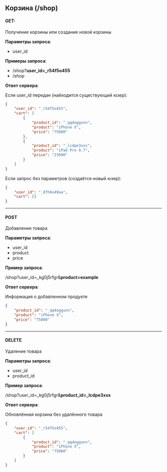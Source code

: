## Корзина (/shop)

#### GET:
Получение корзины или создание новой корзины

**Параметры запроса**:
- user_id

**Примеры запроса**: 

- /shop?**user_id=_r54f5o455**
- /shop

**Ответ сервера**:

Если user_id передан (найходится существующий юзер):
```json
{
    "user_id": "_r54f5o455",
    "cart": [
        {
            "product_id": "_qq4oggunn",
            "product": "iPhone X",
            "price": "75000"
        },
        {
            "product_id": "_lcdpe3xxs",
            "product": "iPad Pro 9.7",
            "price": "23990"
        }
    ]
}
```
Если запрос без параметров (создаётся новый юзер):
```json
{
    "user_id": "_8fh8v49aa",
    "cart": []
}
```

---

#### POST
Добавление товара

**Параметры запроса**:
- user_id
- product
- price

**Пример запроса**: 

/shop?user_id=_kg0j5rfgr&**product=example**

**Ответ сервера**:

Информация о добавленном продукте
```json
{
    "product_id": "_qq4oggunn",
    "product": "iPhone X",
    "price": "75000"
}
```

---

#### DELETE
Удаление товара

**Параметры запроса**:
- user_id
- product_id

**Пример запроса**: 

/shop?user_id=_kg0j5rfgr&**product_id=_lcdpe3xxs**

**Ответ сервера**:


Обновлённая корзина без удалённого товара
```json
{
    "user_id": "_r54f5o455",
    "cart": [
        {
            "product_id": "_qq4oggunn",
            "product": "iPhone X",
            "price": "75000"
        }
    ]
}
```
